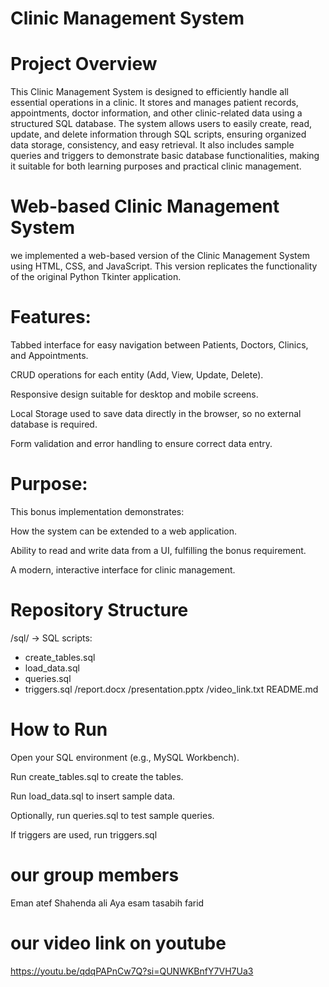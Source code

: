 # Clinic Management System
# Project Overview

This Clinic Management System is designed to efficiently handle all essential operations in a clinic. It stores and manages patient records, appointments, doctor information, and other clinic-related data using a structured SQL database. The system allows users to easily create, read, update, and delete information through SQL scripts, ensuring organized data storage, consistency, and easy retrieval. It also includes sample queries and triggers to demonstrate basic database functionalities, making it suitable for both learning purposes and practical clinic management.

# Web-based Clinic Management System

 we implemented a web-based version of the Clinic Management System using HTML, CSS, and JavaScript. This version replicates the functionality of the original Python Tkinter application.

# Features:

Tabbed interface for easy navigation between Patients, Doctors, Clinics, and Appointments.

CRUD operations for each entity (Add, View, Update, Delete).

Responsive design suitable for desktop and mobile screens.

Local Storage used to save data directly in the browser, so no external database is required.

Form validation and error handling to ensure correct data entry.

# Purpose:

This bonus implementation demonstrates:

How the system can be extended to a web application.

Ability to read and write data from a UI, fulfilling the bonus requirement.

A modern, interactive interface for clinic management.

# Repository Structure

/sql/ -> SQL scripts:
- create_tables.sql
- load_data.sql
- queries.sql
- triggers.sql
/report.docx
/presentation.pptx
/video_link.txt
README.md

# How to Run

Open your SQL environment (e.g., MySQL Workbench).

Run create_tables.sql to create the tables.

Run load_data.sql to insert sample data.

Optionally, run queries.sql to test sample queries.

If triggers are used, run triggers.sql
# our group members
Eman atef 
Shahenda ali 
Aya esam 
tasabih farid
# our video link on youtube
https://youtu.be/qdqPAPnCw7Q?si=QUNWKBnfY7VH7Ua3

